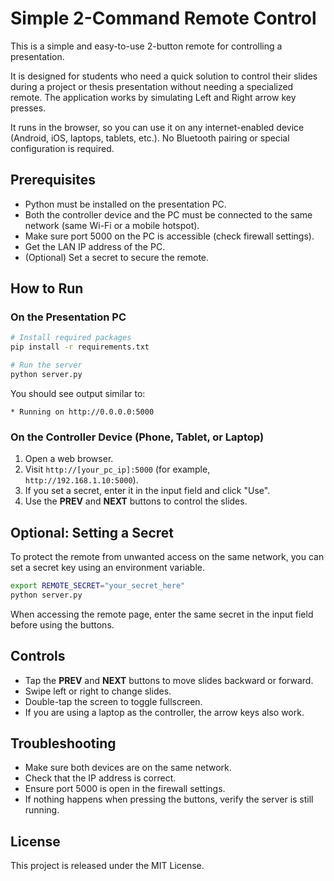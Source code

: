# Simple 2-Command Remote Control

This is a simple and easy-to-use 2-button remote for controlling a presentation.

It is designed for students who need a quick solution to control their slides during a project or thesis presentation without needing a specialized remote.
The application works by simulating Left and Right arrow key presses.

It runs in the browser, so you can use it on any internet-enabled device (Android, iOS, laptops, tablets, etc.).
No Bluetooth pairing or special configuration is required.

## Prerequisites

- Python must be installed on the presentation PC.
- Both the controller device and the PC must be connected to the same network (same Wi-Fi or a mobile hotspot).
- Make sure port 5000 on the PC is accessible (check firewall settings).
- Get the LAN IP address of the PC.
- (Optional) Set a secret to secure the remote.

## How to Run

### On the Presentation PC

```bash
# Install required packages
pip install -r requirements.txt

# Run the server
python server.py
```

You should see output similar to:

```
* Running on http://0.0.0.0:5000
```

### On the Controller Device (Phone, Tablet, or Laptop)

1. Open a web browser.
2. Visit `http://[your_pc_ip]:5000` (for example, `http://192.168.1.10:5000`).
3. If you set a secret, enter it in the input field and click "Use".
4. Use the **PREV** and **NEXT** buttons to control the slides.

## Optional: Setting a Secret

To protect the remote from unwanted access on the same network, you can set a secret key using an environment variable.

```bash
export REMOTE_SECRET="your_secret_here"
python server.py
```

When accessing the remote page, enter the same secret in the input field before using the buttons.

## Controls

- Tap the **PREV** and **NEXT** buttons to move slides backward or forward.
- Swipe left or right to change slides.
- Double-tap the screen to toggle fullscreen.
- If you are using a laptop as the controller, the arrow keys also work.

## Troubleshooting

- Make sure both devices are on the same network.
- Check that the IP address is correct.
- Ensure port 5000 is open in the firewall settings.
- If nothing happens when pressing the buttons, verify the server is still running.

## License

This project is released under the MIT License.
